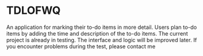 # TDLOFWQ
An application for marking their to-do items in more detail. Users plan to-do items by adding the time and description of the to-do items. The current project is already in testing. The interface and logic will be improved later. If you encounter problems during the test, please contact me
